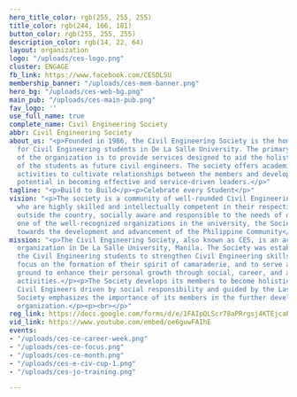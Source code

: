 ```yaml
---
hero_title_color: rgb(255, 255, 255)
title_color: rgb(244, 166, 181)
button_color: rgb(255, 255, 255)
description_color: rgb(14, 22, 64)
layout: organization
logo: "/uploads/ces-logo.png"
cluster: ENGAGE
fb_link: https://www.facebook.com/CESDLSU
membership_banner: "/uploads/ces-mem-banner.png"
hero_bg: "/uploads/ces-web-bg.png"
main_pub: "/uploads/ces-main-pub.png"
fav_logo: ''
use_full_name: true
complete_name: Civil Engineering Society
abbr: Civil Engineering Society
about_us: "<p>Founded in 1986, the Civil Engineering Society is the home organization
  for Civil Engineering students in De La Salle University. The primary objective
  of the organization is to provide services designed to aid the holistic development
  of the students as future civil engineers. The society offers academic and recreational
  activities to cultivate relationships between the members and develop the students'
  potential in becoming effective and service-driven leaders.</p>"
tagline: "<p>Build to Build</p><p>Celebrate every Student</p>"
vision: "<p>The society is a community of well-rounded Civil Engineering students
  who are highly skilled and intellectually competent in their respective fields and
  outside the country, socially aware and responsible to the needs of others.</p><p></p><p>Being
  one of the well-recognized organizations in the university, the Society is geared
  towards the development and advancement of the Philippine Community</p>"
mission: "<p>The Civil Engineering Society, also known as CES, is an accredited professional
  organization in De La Salle University, Manila. The Society was established for
  the Civil Engineering students to strengthen Civil Engineering skills in them, to
  focus on the formation of their spirit of camaraderie, and to serve as a training
  ground to enhance their personal growth through social, career, and academic-oriented
  activities.</p><p>The Society develops its members to become holistic and world-class
  Civil Engineers driven by social responsibility and guided by the Lasallian faith.</p><p>The
  Society emphasizes the importance of its members in the further development of the
  organization.</p><p><br></p>"
reg_link: https://docs.google.com/forms/d/e/1FAIpQLScr78aPRrgsj4KTEjcaExFT8zZJ8I1pPHXf2PJx23KRAWkW1w/viewform
vid_link: https://www.youtube.com/embed/oe6guwFAIhE
events:
- "/uploads/ces-ce-career-week.png"
- "/uploads/ces-ce-focus.png"
- "/uploads/ces-ce-month.png"
- "/uploads/ces-e-civ-cup-1.png"
- "/uploads/ces-jo-training.png"

---
```


